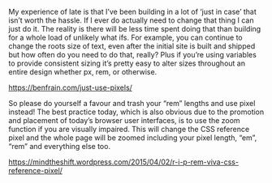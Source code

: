 My experience of late is that I’ve been building in a lot of ‘just in case’ that isn’t worth the hassle. If I ever do actually need to change that thing I can just do it. The reality is there will be less time spent doing that than building for a whole load of unlikely what ifs. For example, you can continue to change the roots size of text, even after the initial site is built and shipped but how often do you need to do that, really?
Plus if you’re using variables to provide consistent sizing it’s pretty easy to alter sizes throughout an entire design whether px, rem, or otherwise.

https://benfrain.com/just-use-pixels/

So please do yourself a favour and trash your “rem” lengths and use pixel instead! The best practice today, which is also obvious due to the promotion and placement of today’s browser user interfaces, is to use the zoom function if you are visually impaired. This will change the CSS reference pixel and the whole page will be zoomed including your pixel length, “em”, “rem” and everything else too.

https://mindtheshift.wordpress.com/2015/04/02/r-i-p-rem-viva-css-reference-pixel/
